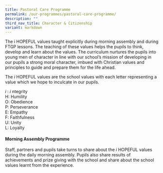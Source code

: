 ```yaml
---
title: Pastoral Care Programme
permalink: /our-programmes/pastoral-care-programme/
description: ""
third_nav_title: Character & Citizenship
variant: markdown
---
```

The i HOPEFUL values taught explicitly during morning assembly and during FTGP lessons. The teaching of these values helps the pupils to think, develop and learn about the values. The curriculum nurtures the pupils into young men of character in line with our school’s mission of developing in our pupils a strong moral character, imbued with Christian values and principles to guide and prepare them for the life ahead.

The&nbsp;*i* HOPEFUL values are the school values with each letter representing a value which we hope to inculcate in our pupils.

_i_&nbsp;:&nbsp;_i_ ntegrity  
H: Humility  
O: Obedience  
P: Perseverance  
E: Empathy  
F: Faithfulness  
U: Unity  
L: Loyalty


####  Morning Assembly Programme

Staff, partners and pupils take turns to share about the&nbsp;*i* HOPEFUL values during the daily morning assembly. Pupils also share results of achievements and prize giving with the school and share about the school values learnt from the experience.
